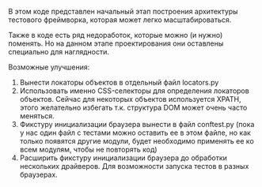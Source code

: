 В этом коде представлен начальный этап построения архитектуры тестового фреймворка, которая может легко масштабироваться.

Также в коде есть ряд недоработок, которые можно (и нужно) поменять. Но на данном этапе проектирования они оставлены специально для наглядности.

Возможные улучшения:

1. Вынести локаторы объектов в отдельный файл locators.py
2. Использовать именно CSS-селекторы для определения локаторов объектов. Сейчас для некоторых объектов используется XPATH, этого желательно избегать т.к. структура DOM может очень часто меняться.
3. Фикстуру инициализации браузера вынести в файл сonftest.py (пока у нас один файл с тестами можно оставить ее в этом файле, но как только появятся другие модули, будет необходимо применять ее ко всем модулям, чтобы не повторять код)
4. Расширить фикстуру инициализации браузера до обработки нескольких драйверов. Для возможности запуска тестов в разных браузерах.
